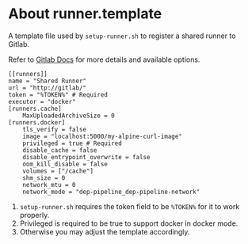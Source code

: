 # About runner.template
A template file used by `setup-runner.sh` to register a shared runner to Gitlab. 

Refer to [Gitlab Docs](https://docs.gitlab.com/runner/configuration/advanced-configuration.html) for more details and available options. 

```
[[runners]]
name = "Shared Runner"
url = "http://gitlab/"
token = "%TOKEN%" # Required 
executor = "docker"
[runners.cache]
    MaxUploadedArchiveSize = 0
[runners.docker]
    tls_verify = false
    image = "localhost:5000/my-alpine-curl-image"
    privileged = true # Required 
    disable_cache = false
    disable_entrypoint_overwrite = false
    oom_kill_disable = false
    volumes = ["/cache"]
    shm_size = 0
    network_mtu = 0
    network_mode = "dep-pipeline_dep-pipeline-network"

```
1. `setup-runner.sh` requires the token field to be `%TOKEN%` for it to work properly.  
2. Privileged is required to be true to support docker in docker mode.   
3. Otherwise you may adjust the template accordingly.